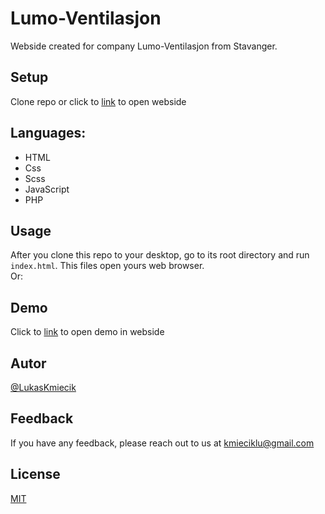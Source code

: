 # Lumo-Ventilasjon
Webside created for company Lumo-Ventilasjon from Stavanger.

## Setup
Clone repo or click to [link](https://lukaskmiecik.github.io/Lumo-Ventilasjon/) to open webside

## Languages:
+ HTML
+ Css
+ Scss
+ JavaScript
+ PHP

## Usage 
After you clone this repo to your desktop, go to its root directory and run `index.html`.
This files open yours web browser.<br>
Or:

## Demo
Click to [link](https://lukaskmiecik.github.io/Lumo-Ventilasjon/) to open demo in webside

## Autor
[@LukasKmiecik](https://github.com/LukasKmiecik)

## Feedback

If you have any feedback, please reach out to us at kmieciklu@gmail.com

## License

[MIT](https://choosealicense.com/licenses/mit/)
